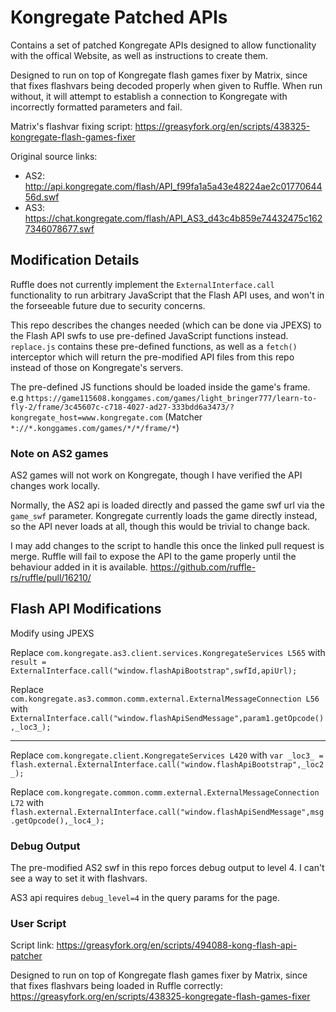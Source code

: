 # Kongregate Patched APIs

Contains a set of patched Kongregate APIs designed to allow functionality with the offical Website, as well as instructions to create them.

Designed to run on top of Kongregate flash games fixer by Matrix, since that fixes flashvars being decoded properly when given to Ruffle. When run without, it will attempt to establish a connection to Kongregate with incorrectly formatted parameters and fail.

Matrix's flashvar fixing script: https://greasyfork.org/en/scripts/438325-kongregate-flash-games-fixer

Original source links:
- AS2: http://api.kongregate.com/flash/API_f99fa1a5a43e48224ae2c0177064456d.swf
- AS3: https://chat.kongregate.com/flash/API_AS3_d43c4b859e74432475c1627346078677.swf

## Modification Details

Ruffle does not currently implement the `ExternalInterface.call` functionality to run arbitrary JavaScript that the Flash API uses, and won't in the forseeable future due to security concerns.

This repo describes the changes needed (which can be done via JPEXS) to the Flash API swfs to use pre-defined JavaScript functions instead. `replace.js` contains these pre-defined functions, as well as a `fetch()` interceptor which will return the pre-modified API files from this repo instead of those on Kongregate's servers.

The pre-defined JS functions should be loaded inside the game's frame. e.g `https://game115608.konggames.com/games/light_bringer777/learn-to-fly-2/frame/3c45607c-c718-4027-ad27-333bdd6a3473/?kongregate_host=www.kongregate.com` (Matcher `*://*.konggames.com/games/*/*/frame/*`)

### Note on AS2 games

AS2 games will not work on Kongregate, though I have verified the API changes work locally. 

Normally, the AS2 api is loaded directly and passed the game swf url via the `game_swf` parameter. Kongregate currently loads the game directly instead, so the API never loads at all, though this would be trivial to change back.

I may add changes to the script to handle this once the linked pull request is merge. Ruffle will fail to expose the API to the game properly until the behaviour added in it is available. https://github.com/ruffle-rs/ruffle/pull/16210/

## Flash API Modifications

Modify using JPEXS

Replace `com.kongregate.as3.client.services.KongregateServices L565` with `result = ExternalInterface.call("window.flashApiBootstrap",swfId,apiUrl);`

Replace `com.kongregate.as3.common.comm.external.ExternalMessageConnection L56` with `ExternalInterface.call("window.flashApiSendMessage",param1.getOpcode(),_loc3_);`

----

Replace `com.kongregate.client.KongregateServices L420` with `var _loc3_ = flash.external.ExternalInterface.call("window.flashApiBootstrap",_loc2_);`

Replace `com.kongregate.common.comm.external.ExternalMessageConnection L72` with `flash.external.ExternalInterface.call("window.flashApiSendMessage",msg.getOpcode(),_loc4_);`

### Debug Output

The pre-modified AS2 swf in this repo forces debug output to level 4. I can't see a way to set it with flashvars.

AS3 api requires `debug_level=4` in the query params for the page.

### User Script

Script link: https://greasyfork.org/en/scripts/494088-kong-flash-api-patcher

Designed to run on top of Kongregate flash games fixer by Matrix, since that fixes flashvars being loaded in Ruffle correctly: https://greasyfork.org/en/scripts/438325-kongregate-flash-games-fixer
